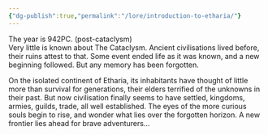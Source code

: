 ```yaml
---
{"dg-publish":true,"permalink":"/lore/introduction-to-etharia/"}
---
```


The year is 942PC. (post-cataclysm)  
Very little is known about The Cataclysm. Ancient civilisations lived before, their ruins attest to that. Some event ended life as it was known, and a new beginning followed. But any memory has been forgotten.

On the isolated continent of Etharia, its inhabitants have thought of little more than survival for generations, their elders terrified of the unknowns in their past. But now civilisation finally seems to have settled, kingdoms, armies, guilds, trade, all well established. The eyes of the more curious souls begin to rise, and wonder what lies over the forgotten horizon. A new frontier lies ahead for brave adventurers...